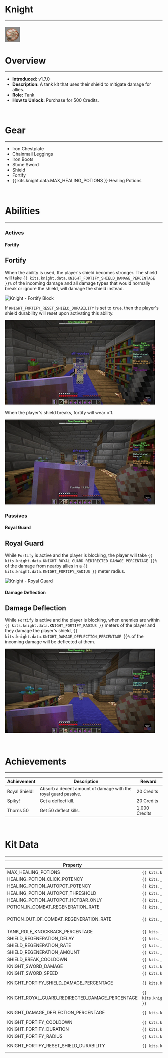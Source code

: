 # Knight

---

#### ![knight-icon](../assets/icons/kits/knight-icon.jpg)

# Overview

---

- **Introduced:** v1.7.0
- **Description:** A tank kit that uses their shield to mitigate damage for allies.
- **Role:** Tank
- **How to Unlock:** Purchase for 500 Credits.

<br />

# Gear

---

- Iron Chestplate
- Chainmail Leggings
- Iron Boots
- Stone Sword
- Shield
- Fortify
- {{ kits.knight.data.MAX_HEALING_POTIONS }} Healing Potions

<br />

# Abilities

---

### Actives

<!-- tabs:start -->

#### **Fortify**

## Fortify

When the ability is used, the player's shield becomes stronger. The shield will take `{{ kits.knight.data.KNIGHT_FORTIFY_SHIELD_DAMAGE_PERCENTAGE }}%` of the incoming damage and all damage types that would normally break or ignore the shield, will damage the shield instead.

![Knight - Fortify Block](../assets/kits/knight/Knight%20-%20Fortify%20Block.gif)

If `KNIGHT_FORTIFY_RESET_SHIELD_DURABILITY` is set to `true`, then the player's shield durability will reset upon activating this ability.

![Knight - Fortify Reset Shield](../assets/kits/knight/Knight%20-%20Fortify%20Reset%20Shield.gif)

When the player's shield breaks, fortify will wear off.

![Knight - Fortify Break Shield](../assets/kits/knight/Knight%20-%20Fortify%20Shield%20Break.gif)

<!-- tabs:end -->

### Passives

<!-- tabs:start -->

#### **Royal Guard**

## Royal Guard

While `Fortify` is active and the player is blocking, the player will take `{{ kits.knight.data.KNIGHT_ROYAL_GUARD_REDIRECTED_DAMAGE_PERCENTAGE }}%` of the damage from nearby allies in a `{{ kits.knight.data.KNIGHT_FORTIFY_RADIUS }}` meter radius.

![Knight - Royal Guard](../assets/kits/knight/Knight%20-%20Royal%20Guard.gif)

#### **Damage Deflection**

## Damage Deflection

While `Fortify` is active and the player is blocking, when enemies are within `{{ kits.knight.data.KNIGHT_FORTIFY_RADIUS }}` meters of the player and they damage the player's shield, `{{ kits.knight.data.KNIGHT_DAMAGE_DEFLECTION_PERCENTAGE }}%` of the incoming damage will be deflected at them.

![Knight - Damage Deflection](../assets/kits//knight/Knight%20-%20Damage%20Deflection.gif)

<!-- tabs:end -->

<br />

# Achievements

---

<!-- prettier-ignore -->
| Achievement | Description | Reward |
| ----------- | ----------- | ------ |
| Royal Shield! | Absorb a decent amount of damage with the royal guard passive. | 20 Credits |
| Spiky! | Get a deflect kill. | 20 Credits |
| Thorns 50 | Get 50 deflect kills. | 1,000 Credits |

<br />

# Kit Data

---

<!-- prettier-ignore -->
| Property | Value | Description |
|----------|-------|-------------|
| MAX_HEALING_POTIONS | `{{ kits.knight.data.MAX_HEALING_POTIONS }}` | {{ kitDataSharedDescriptions.MAX_HEALING_POTIONS }} |
| HEALING_POTION_CLICK_POTENCY | `{{ kits._shared.data.HEALING_POTION_CLICK_POTENCY }}` | {{ kitDataSharedDescriptions.HEALING_POTION_CLICK_POTENCY }} |
| HEALING_POTION_AUTOPOT_POTENCY | `{{ kits._shared.data.HEALING_POTION_AUTOPOT_POTENCY }}` | {{ kitDataSharedDescriptions.HEALING_POTION_AUTOPOT_POTENCY }} |
| HEALING_POTION_AUTOPOT_THRESHOLD | `{{ kits._shared.data.HEALING_POTION_AUTOPOT_THRESHOLD }}` | {{ kitDataSharedDescriptions.HEALING_POTION_AUTOPOT_THRESHOLD }} |
| HEALING_POTION_AUTOPOT_HOTBAR_ONLY | `{{ kits._shared.data.HEALING_POTION_AUTOPOT_HOTBAR_ONLY }}` | {{ kitDataSharedDescriptions.HEALING_POTION_AUTOPOT_HOTBAR_ONLY }} |
| POTION_IN_COMBAT_REGENERATION_RATE | `{{ kits._shared.data.POTION_IN_COMBAT_REGENERATION_RATE }}` | {{ kitDataSharedDescriptions.POTION_IN_COMBAT_REGENERATION_RATE }} |
| POTION_OUT_OF_COMBAT_REGENERATION_RATE | `{{ kits._shared.data.POTION_OUT_OF_COMBAT_REGENERATION_RATE }}` | {{ kitDataSharedDescriptions.POTION_OUT_OF_COMBAT_REGENERATION_RATE }} |
| TANK_ROLE_KNOCKBACK_PERCENTAGE | `{{ kits._shared.data.TANK_ROLE_KNOCKBACK_PERCENTAGE }}` | {{ kitDataSharedDescriptions.TANK_ROLE_KNOCKBACK_PERCENTAGE }} |
| SHIELD_REGENERATION_DELAY | `{{ kits._shared.data.SHIELD_REGENERATION_DELAY }}` | {{ kitDataSharedDescriptions.SHIELD_REGENERATION_DELAY }} |
| SHIELD_REGENERATION_RATE | `{{ kits._shared.data.SHIELD_REGENERATION_RATE }}` | {{ kitDataSharedDescriptions.SHIELD_REGENERATION_RATE }} |
| SHIELD_REGENERATION_AMOUNT | `{{ kits._shared.data.SHIELD_REGENERATION_AMOUNT }}` | {{ kitDataSharedDescriptions.SHIELD_REGENERATION_AMOUNT }} |
| SHIELD_BREAK_COOLDOWN | `{{ kits._shared.data.SHIELD_BREAK_COOLDOWN }}` | {{ kitDataSharedDescriptions.SHIELD_BREAK_COOLDOWN }} |
| KNIGHT_SWORD_DAMAGE | `{{ kits.knight.data.KNIGHT_SWORD_DAMAGE }}` | The base damage of the sword. |
| KNIGHT_SWORD_SPEED | `{{ kits.knight.data.KNIGHT_SWORD_SPEED }}` | The base speed of the sword. |
| KNIGHT_FORTIFY_SHIELD_DAMAGE_PERCENTAGE | `{{ kits.knight.data.KNIGHT_FORTIFY_SHIELD_DAMAGE_PERCENTAGE }}` | The percentage of incoming damage that the shield will take during the Fortify ability. |
| KNIGHT_ROYAL_GUARD_REDIRECTED_DAMAGE_PERCENTAGE | `{{ kits.knight.data.KNIGHT_ROYAL_GUARD_REDIRECTED_DAMAGE_PERCENTAGE }}` | The percentage of damage from allies that will be redirected to the player when the Royal Guard ability is trigged. |
| KNIGHT_DAMAGE_DEFLECTION_PERCENTAGE | `{{ kits.knight.data.KNIGHT_DAMAGE_DEFLECTION_PERCENTAGE }}` | The percentage of damage during Fortify that is deflected to enemies that attack the player's shield. |
| KNIGHT_FORTIFY_COOLDOWN | `{{ kits.knight.data.KNIGHT_FORTIFY_COOLDOWN }}` | The cooldown, in ticks, of the Fortify ability. |
| KNIGHT_FORTIFY_DURATION | `{{ kits.knight.data.KNIGHT_FORTIFY_DURATION }}` | The duration, in ticks, of the Fortify ability. |
| KNIGHT_FORTIFY_RADIUS | `{{ kits.knight.data.KNIGHT_FORTIFY_RADIUS }}` | The radius, in meters, of the Royal Guard and Damage Defelection abilies. |
| KNIGHT_FORTIFY_RESET_SHIELD_DURABILITY | `{{ kits.knight.data.KNIGHT_FORTIFY_RESET_SHIELD_DURABILITY }}` | Determines if the shield's durability should be reset when activing the Foritfy ability. |
